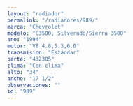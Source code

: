 ```yaml
---
layout: "radiador"
permalink: "/radiadores/989/"
marca: "Chevrolet"
modelo: "C3500, Silverado/Sierra 3500"
ano: "1994"
motor: "V8 4.8,5.3,6.0"
transmision: "Estándar"
parte: "432305"
clima: "Con clima"
alto: "34"
ancho: "17 1/2"
observaciones: ""
id: "989"
---
```


